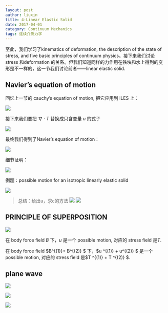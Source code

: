 ```yaml
---
layout: post
author: liuxin
title: 4-Linear Elastic Solid  
date: 2017-04-01
category: Continuum Mechanics
tags: 连续介质力学
---
```


至此，我们学习了kinematics of deformation, the description of the state of stress, and five basic principles of continuum physics。接下来我们讨论stress 和deformation 的关系。但我们知道同样的力作用在铁块和水上得到的变形是不一样的，这一节我们讨论前者——linear elastic solid.

## Navier’s equation of motion
回忆上一节的 cauchy’s equation of motion, 把它应用到 ILES 上：
 
![][image-1]

接下来我们要把 $\nabla \cdot T$ 替换成只含变量 $u$ 的式子

![][image-2]

最终我们得到了Navier’s equation of motion：

![][image-3]

细节证明：

![][image-4]

例题：possible motion for an isotropic linearly elastic solid 

![][image-5]

> 总结：给出u，求c的方法
> ![][image-6]
> ![][image-7]

## PRINCIPLE OF SUPERPOSITION

![][image-8]

在 body force field $B$ 下，$u$ 是一个 possible motion, 对应的 stress field 是$T$.

在 body force field $B^{(1)}+ B^{(2)} $ 下，$u ^{(1)} + u^{(2)} $ 是一个 possible motion, 对应的 stress field 是$T ^{(1)} + T ^{(2)} $. 

## plane wave

![][image-9]

![][image-10]

![][image-11]


[image-1]:	http://wx2.sinaimg.cn/mw690/8db2c8cbgy1fhskmc3te2j219i0dltcb.jpg
[image-2]:	http://wx1.sinaimg.cn/mw690/8db2c8cbgy1fhskm9jlanj216h0cswie.jpg
[image-3]:	http://wx1.sinaimg.cn/mw690/8db2c8cbgy1fhskmejta4j20wd03x0te.jpg
[image-4]:	http://wx3.sinaimg.cn/mw690/8db2c8cbgy1fi2l9pejrkj20km0ezgom.jpg
[image-5]:	http://wx4.sinaimg.cn/mw690/8db2c8cbgy1fhtd3qf9osj21280hf0wr.jpg
[image-6]:	http://wx2.sinaimg.cn/mw690/8db2c8cbly9fhtd6y2zafj20pu08p7ai.jpg
[image-7]:	http://wx3.sinaimg.cn/mw690/8db2c8cbgy1fi2l9nejvfj20p20850ub.jpg
[image-8]:	http://wx3.sinaimg.cn/mw690/8db2c8cbgy1fhtd3rygl0j2128042q3l.jpg
[image-9]:	http://wx1.sinaimg.cn/mw690/8db2c8cbgy1fi3kpk71kkj20in08i406.jpg
[image-10]:	http://wx3.sinaimg.cn/mw690/8db2c8cbgy1fi3kpms172j20i307qwg3.jpg
[image-11]:	http://wx2.sinaimg.cn/mw690/8db2c8cbgy1fi3kpo1wdwj20ii0a4mzo.jpg